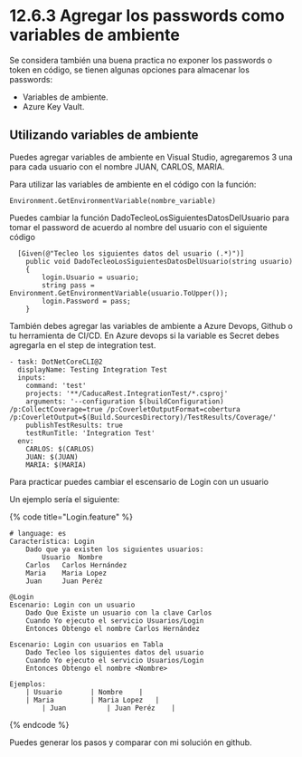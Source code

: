 # 12.6.3 Agregar los passwords como variables de ambiente

Se considera también una buena practica no exponer los passwords o token en código, se tienen algunas opciones para almacenar los passwords:

* Variables de ambiente.
* Azure Key Vault.

## Utilizando variables de ambiente

Puedes agregar variables de ambiente en Visual Studio, agregaremos 3 una para cada usuario con el nombre JUAN, CARLOS, MARIA.

Para utilizar las variables de ambiente en el código con la función:

```
Environment.GetEnvironmentVariable(nombre_variable) 
```

Puedes cambiar la función DadoTecleoLosSiguientesDatosDelUsuario para tomar el password de acuerdo al nombre del usuario con el siguiente código

```
  [Given(@"Tecleo los siguientes datos del usuario (.*)")]
    public void DadoTecleoLosSiguientesDatosDelUsuario(string usuario)
    {
        login.Usuario = usuario;
        string pass = Environment.GetEnvironmentVariable(usuario.ToUpper());
        login.Password = pass;
    }
```

También debes agregar las variables de ambiente a Azure Devops, Github o tu herramienta de CI/CD.  En Azure devops si la variable es Secret debes agregarla en el step de integration test.

```
- task: DotNetCoreCLI@2
  displayName: Testing Integration Test
  inputs:
    command: 'test'
    projects: '**/CaducaRest.IntegrationTest/*.csproj'
    arguments: '--configuration $(buildConfiguration) /p:CollectCoverage=true /p:CoverletOutputFormat=cobertura /p:CoverletOutput=$(Build.SourcesDirectory)/TestResults/Coverage/'
    publishTestResults: true
    testRunTitle: 'Integration Test'
  env:
    CARLOS: $(CARLOS)
    JUAN: $(JUAN)
    MARIA: $(MARIA)
```

Para practicar puedes cambiar el escensario de Login con un usuario

Un ejemplo sería el siguiente:

{% code title="Login.feature" %}
```gherkin
# language: es
Característica: Login
	Dado que ya existen los siguientes usuarios:
        Usuario  Nombre
	Carlos   Carlos Hernández 
	Maria    Maria Lopez
	Juan     Juan Peréz

@Login
Escenario: Login con un usuario
	Dado Que Existe un usuario con la clave Carlos
	Cuando Yo ejecuto el servicio Usuarios/Login 
	Entonces Obtengo el nombre Carlos Hernández

Escenario: Login con usuarios en Tabla
	Dado Tecleo los siguientes datos del usuario
	Cuando Yo ejecuto el servicio Usuarios/Login
	Entonces Obtengo el nombre <Nombre>

Ejemplos: 
	| Usuario		| Nombre	|
	| Maria			| Maria Lopez	|
        | Juan			| Juan Peréz	|
```
{% endcode %}

Puedes generar los pasos y comparar con mi solución en github.
